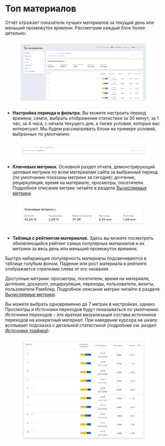 # Топ материалов

Отчёт отражает показатели лучших материалов за текущий день или меньший промежуток времени. Рассмотрим каждый блок более детально:

<figure><img src="../../../.gitbook/assets/1 (2).png" alt=""><figcaption></figcaption></figure>

* **Настройка периода и фильтра.** Вы можете настроить период времени, семпл, выбрать отображение статистики за 30 минут, за 1 час, за 4 часа, с начала текущего дня, а также условия, которые вас интересуют. Мы будем рассматривать блоки на примере условий, выбранных по умолчанию.&#x20;

<figure><img src="../../../.gitbook/assets/2 (1).png" alt=""><figcaption></figcaption></figure>

* **Ключевые метрики.** Основной раздел отчета, демонстрирующий целевые метрики по всем материалам сайта за выбранный период (по умолчанию показаны метрики за сегодня): дочтение, рециркуляция, время на материале, просмотры, посетители.  Подробное описание метрик читайте в разделе [Вычисляемые метрики](https://top-100-writer.gitbook.io/dokumentaciya-top-100-po-novoi-modeli-progress/rabota-s-otchyotami-v-analitike-top-100/metriki-analitiki-top-100/vychislyaemye-metriki).

<figure><img src="../../../.gitbook/assets/3.1.png" alt=""><figcaption></figcaption></figure>

* **Таблица с рейтингом материалов.** Здесь вы можете посмотреть обновляющийся рейтинг самых популярных материалов и их метрики за весь день или меньший промежуток времени.

Быстро набирающие популярность материалы подсвечиваются в таблице голубым фоном. Падение или рост материала в рейтинге отображается стрелками слева от его названия.&#x20;

Доступные метрики: просмотры, посетители, время на материале, дочтение, доскролл, рециркуляция, переходы, пользователи, визиты, пользователи Рамблер. Подробное описание метрик читайте в разделе [Вычисляемые метрики](https://top-100-writer.gitbook.io/dokumentaciya-top-100-po-novoi-modeli-progress/rabota-s-otchyotami-v-analitike-top-100/metriki-analitiki-top-100/vychislyaemye-metriki).

Вы можете выбрать одновременно до 7 метрик в настройках, однако Просмотры и Источники переходов будут показываться по умолчанию. Источники переходов – это краткая визуализация состава источников переходов на конкретный материал. При наведении курсора на шкалу всплывает подсказка с детальной статистикой (подробнее см. раздел  [Источники трафика](https://top-100-writer.gitbook.io/dokumentaciya-top-100-po-novoi-modeli-progress/rabota-s-otchyotami-v-analitike-top-100/otchyoty-analitiki-top-100/bazovye-otchety/istochniki)).

<figure><img src="../../../.gitbook/assets/4.2 (1).png" alt=""><figcaption></figcaption></figure>
